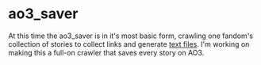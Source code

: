 # ao3_saver

At this time the ao3_saver is in it's most basic form, crawling one fandom's collection of stories to collect links and generate [text files](https://github.com/TR-1000/ao3_scraper/blob/master/sample_output/Back%20to%20the%20Past%20-%20Amalia2103%20-%20Multifandom%20%5BArchive%20of%20Our%20Own%5D.txt). I'm working on making this a full-on crawler that saves every story on AO3.
